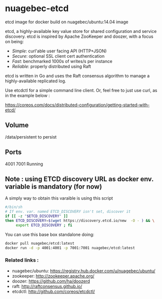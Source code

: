 nuagebec-etcd
====================

etcd image for docker build on nuagebec/ubuntu:14.04 image

etcd, a highly-available key value store for shared configuration and service discovery.
etcd is inspired by Apache ZooKeeper and doozer, with a focus on being:

* *Simple*: curl'able user facing API (HTTP+JSON)
* *Secure*: optional SSL client cert authentication
* *Fast*: benchmarked 1000s of writes/s per instance
* *Reliable*: properly distributed using Raft

etcd is written in Go and uses the Raft consensus algorithm to manage a highly-available replicated log.

Use etcdctl for a simple command line client.
Or, feel free to just use curl, as in the example below :

https://coreos.com/docs/distributed-configuration/getting-started-with-etcd/


Volume
------

/data/persistent to persist


Ports
-----

4001
7001
Running


Note : using ETCD discovery URL as docker env. variable is mandatory (for now)
---

A simply way to obtain this varaible is using this script

```sh
#/bin/sh
# If env. var. named ETCD_DISCOVERY isn't set, discover it
if [[ -z "$ETCD_DISCOVERY" ]]
then ETCD_DISCOVERY=$(wget https://discovery.etcd.io/new  -O - ) && \
     export ETCD_DISCOVERY ; fi
```


You can use this base box standalone doing:

```bash
docker pull nuagebec/etcd:latest
docker run -d -p 4001:4001 -p 7001:7001 nuagebec/etcd:latest
```

### Related links :

* nuagebec/ubuntu: https://registry.hub.docker.com/u/nuagebec/ubuntu/
* zookeeper: http://zookeeper.apache.org/
* doozer: https://github.com/ha/doozerd
* raft: http://raftconsensus.github.io/
* etcdctl: http://github.com/coreos/etcdctl/

